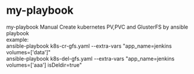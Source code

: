 # my-playbook
my-playbook
Manual Create kubernetes PV,PVC and GlusterFS by ansible playbook <br>
example: <br> 
ansible-playbook k8s-cr-gfs.yaml --extra-vars "app_name=jenkins volumes=['data']" <br>
ansible-playbook k8s-del-gfs.yaml --extra-vars "app_name=jenkins volumes=['aaa'] isDeldir=true" <br>
